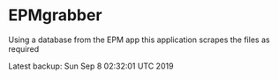 # EPMgrabber
Using a database from the EPM app this application scrapes the files as required


Latest backup: Sun Sep 8 02:32:01 UTC 2019
